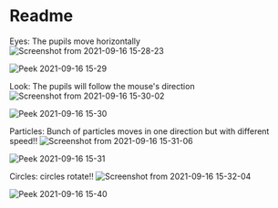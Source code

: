 # Readme

Eyes:
The pupils move horizontally
![Screenshot from 2021-09-16 15-28-23](https://user-images.githubusercontent.com/41777532/133674973-9ce73890-6cb6-481e-8369-3b80828a5e39.png)

![Peek 2021-09-16 15-29](https://user-images.githubusercontent.com/41777532/133675058-b235374c-7d06-424e-9d4b-a4a0a50db606.gif)


Look:
The pupils will follow the mouse's direction
![Screenshot from 2021-09-16 15-30-02](https://user-images.githubusercontent.com/41777532/133675233-0734bfca-4ded-4cdb-bb52-810c867f5a72.png)

![Peek 2021-09-16 15-30](https://user-images.githubusercontent.com/41777532/133675177-21acee85-ab41-47b2-af9b-f2e66d55371d.gif)

Particles:
Bunch of particles moves in one direction but with different speed!!
![Screenshot from 2021-09-16 15-31-06](https://user-images.githubusercontent.com/41777532/133675336-66a39d87-d974-41bb-aa93-11396358756f.png)

![Peek 2021-09-16 15-31](https://user-images.githubusercontent.com/41777532/133675350-efff0289-179e-4c49-8cb1-0e5d1f98b6e4.gif)

Circles:
circles rotate!!
![Screenshot from 2021-09-16 15-32-04](https://user-images.githubusercontent.com/41777532/133675431-f3dca0fb-1ab2-4050-bc3b-c428665013ba.png)

![Peek 2021-09-16 15-40](https://user-images.githubusercontent.com/41777532/133675583-6a8d56e0-28d6-4867-a975-0c5d517775ab.gif)
